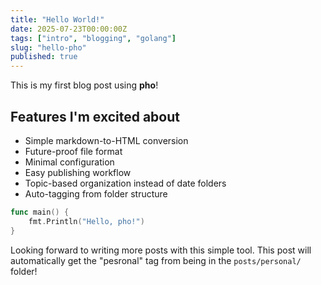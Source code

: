 ```yaml
---
title: "Hello World!"
date: 2025-07-23T00:00:00Z
tags: ["intro", "blogging", "golang"]
slug: "hello-pho"
published: true
---
```


This is my first blog post using **pho**! 

## Features I'm excited about

- Simple markdown-to-HTML conversion
- Future-proof file format
- Minimal configuration
- Easy publishing workflow
- Topic-based organization instead of date folders
- Auto-tagging from folder structure

```go
func main() {
    fmt.Println("Hello, pho!")
}
```

Looking forward to writing more posts with this simple tool. This post will automatically get the "pesronal" tag from being in the `posts/personal/` folder!
